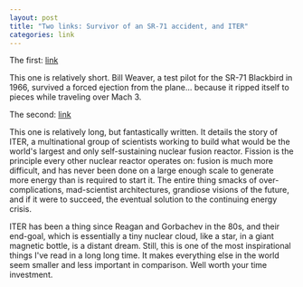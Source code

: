 ```yaml
---
layout: post
title: "Two links: Survivor of an SR-71 accident, and ITER"
categories: link
---
```

The first: [link](http://roadrunnersinternationale.com/weaver_sr71_bailout.html)

This one is relatively short. Bill Weaver, a test pilot for the SR-71 Blackbird in 1966, survived a forced ejection from the plane... because it ripped itself to pieces while traveling over Mach 3.

The second: [link](http://www.newyorker.com/reporting/2014/03/03/140303fa_fact_khatchadourian?currentPage=all)

This one is relatively long, but fantastically written. It details the story of ITER, a multinational group of scientists working to build what would be the world's largest and only self-sustaining nuclear fusion reactor. Fission is the principle every other nuclear reactor operates on: fusion is much more difficult, and has never been done on a large enough scale to generate more energy than is required to start it. The entire thing smacks of over-complications, mad-scientist architectures, grandiose visions of the future, and if it were to succeed, the eventual solution to the continuing energy crisis.

ITER has been a thing since Reagan and Gorbachev in the 80s, and their end-goal, which is essentially a tiny nuclear cloud, like a star, in a giant magnetic bottle, is a distant dream. Still, this is one of the most inspirational things I've read in a long long time. It makes everything else in the world seem smaller and less important in comparison. Well worth your time investment.
